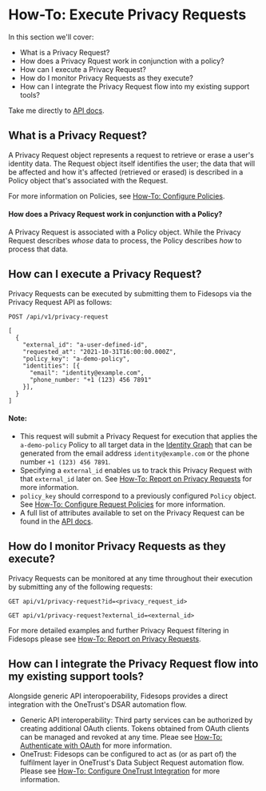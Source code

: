 # How-To: Execute Privacy Requests

In this section we'll cover:

- What is a Privacy Request?
- How does a Privacy Rquest work in conjunction with a policy?
- How can I execute a Privacy Request?
- How do I monitor Privacy Requests as they execute?
- How can I integrate the Privacy Request flow into my existing support tools?

Take me directly to [API docs](/api#operations-Privacy_Requests-get_request_status_api_v1_privacy_request_get).

## What is a Privacy Request?

A Privacy Request object represents a request to retrieve or erase a user's identity data. The Request object itself identifies the user; the data that will be affected and how it's affected (retrieved or erased) is described in a Policy object that's associated with the Request.

For more information on Policies, see [How-To: Configure Policies](policies.md#rule-attributes).

#### How does a Privacy Request work in conjunction with a Policy?

A Privacy Request is associated with a Policy object. While the Privacy Request describes _whose_ data to process, the Policy describes _how_ to process that data. 


## How can I execute a Privacy Request?
Privacy Requests can be executed by submitting them to Fidesops via the Privacy Request API as follows:

`POST /api/v1/privacy-request`

```
[
  {
    "external_id": "a-user-defined-id",
    "requested_at": "2021-10-31T16:00:00.000Z",
    "policy_key": "a-demo-policy",
    "identities": [{
      "email": "identity@example.com",
      "phone_number: "+1 (123) 456 7891"
    }],
  }
]
```

#### Note:

- This request will submit a Privacy Request for execution that applies the `a-demo-policy` Policy to all target data in the [Identity Graph](../glossary.md) that can be generated from the email address `identity@example.com` or the phone number `+1 (123) 456 7891`.
- Specifying a `external_id` enables us to track this Privacy Request with that `external_id` later on. See [How-To: Report on Privacy Requests](reporting.md) for more information.
- `policy_key` should correspond to a previously configured `Policy` object. See [How-To: Configure Request Policies](policies.md) for more information.
- A full list of attributes available to set on the Privacy Request can be found in the [API docs](/api#operations-Privacy_Requests-get_request_status_api_v1_privacy_request_get).


## How do I monitor Privacy Requests as they execute?
Privacy Requests can be monitored at any time throughout their execution by submitting any of the following requests:

`GET api/v1/privacy-request?id=<privacy_request_id>`

`GET api/v1/privacy-request?external_id=<external_id>`

For more detailed examples and further Privacy Request filtering in Fidesops please see [How-To: Report on Privacy Requests](reporting.md).


## How can I integrate the Privacy Request flow into my existing support tools?
Alongside generic API interopoerability, Fidesops provides a direct integration with the OneTrust's DSAR automation flow.

- Generic API interoperability: Third party services can be authorized by creating additional OAuth clients. Tokens obtained from OAuth clients can be managed and revoked at any time. Pleae see [How-To: Authenticate with OAuth](oauth.md) for more information.
- OneTrust: Fidesops can be configured to act as (or as part of) the fulfilment layer in OneTrust's Data Subject Request automation flow. Please see [How-To: Configure OneTrust Integration](onetrust.md) for more information.
